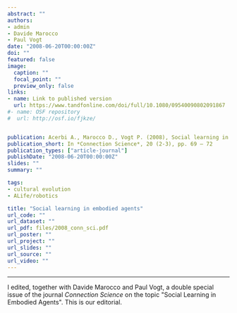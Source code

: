 ```yaml
---
abstract: ""
authors:
- admin
- Davide Marocco
- Paul Vogt
date: "2008-06-20T00:00:00Z"
doi: ""
featured: false
image:
  caption: ""
  focal_point: ""
  preview_only: false
links:
- name: Link to published version
  url: https://www.tandfonline.com/doi/full/10.1080/09540090802091867
#- name: OSF repository
#  url: http://osf.io/fjkze/


publication: Acerbi A., Marocco D., Vogt P. (2008), Social learning in embodied agents, *Connection Science*, 20 (2-3), pp. 69 – 72
publication_short: In *Connection Science*, 20 (2-3), pp. 69 – 72
publication_types: ["article-journal"]
publishDate: "2008-06-20T00:00:00Z"
slides: ""
summary: ""

tags:
- cultural evolution
- ALife/robotics

title: "Social learning in embodied agents"
url_code: ""
url_dataset: ""
url_pdf: files/2008_conn_sci.pdf
url_poster: ""
url_project: ""
url_slides: ""
url_source: ""
url_video: ""
---
```

---
I edited, together with Davide Marocco and Paul Vogt, a double special issue of the journal *Connection Science* on the topic "Social Learning in Embodied Agents". This is our editorial.
